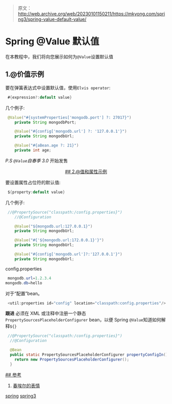 > 原文：<http://web.archive.org/web/20230101150211/https://mkyong.com/spring3/spring-value-default-value/>

# Spring @Value 默认值

在本教程中，我们将向您展示如何为`@Value`设置默认值

## 1.@价值示例

要在弹簧表达式中设置默认值，使用`Elvis operator`:

```java
 #{expression?:default value} 
```

几个例子:

```java
 @Value("#{systemProperties['mongodb.port'] ?: 27017}")
	private String mongodbPort;

	@Value("#{config['mongodb.url'] ?: '127.0.0.1'}")
	private String mongodbUrl;	

	@Value("#{aBean.age ?: 21}")
	private int age; 
```

*P.S `@Value`自春季 3.0* 开始发售

 <ins class="adsbygoogle" style="display:block; text-align:center;" data-ad-format="fluid" data-ad-layout="in-article" data-ad-client="ca-pub-2836379775501347" data-ad-slot="6894224149">## 2.@值和属性示例

要设置属性占位符的默认值:

```java
 ${property:default value} 
```

几个例子:

```java
 //@PropertySource("classpath:/config.properties}")
	//@Configuration

	@Value("${mongodb.url:127.0.0.1}")
	private String mongodbUrl;

	@Value("#{'${mongodb.url:172.0.0.1}'}")
	private String mongodbUrl;

	@Value("#{config['mongodb.url']?:'127.0.0.1'}")
	private String mongodbUrl; 
```

config.properties

```java
 mongodb.url=1.2.3.4
mongodb.db=hello 
```

对于“配置”bean。

```java
 <util:properties id="config" location="classpath:config.properties"/> 
```

**跟进**
必须在 XML 或注释中注册一个静态`PropertySourcesPlaceholderConfigurer` bean，以便 Spring `@Value`知道如何解释`${}`

```java
 //@PropertySource("classpath:/config.properties}")
  //@Configuration

  @Bean
  public static PropertySourcesPlaceholderConfigurer propertyConfigIn() {
	return new PropertySourcesPlaceholderConfigurer();
  } 
```

 <ins class="adsbygoogle" style="display:block" data-ad-client="ca-pub-2836379775501347" data-ad-slot="8821506761" data-ad-format="auto" data-ad-region="mkyongregion">## 参考

1.  [春埃尔的表情](http://web.archive.org/web/20190225095833/http://docs.spring.io/spring/docs/current/spring-framework-reference/html/expressions.html)

[spring](http://web.archive.org/web/20190225095833/http://www.mkyong.com/tag/spring/) [spring3](http://web.archive.org/web/20190225095833/http://www.mkyong.com/tag/spring3/)







